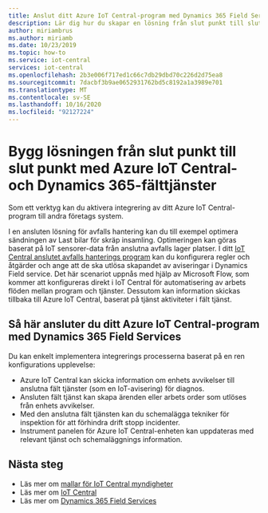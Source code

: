 ```yaml
---
title: Anslut ditt Azure IoT Central-program med Dynamics 365 Field Services | Microsoft Docs
description: Lär dig hur du skapar en lösning från slut punkt till slut punkt med Azure IoT Central-och Dynamics 365-fälttjänster
author: miriambrus
ms.author: miriamb
ms.date: 10/23/2019
ms.topic: how-to
ms.service: iot-central
services: iot-central
ms.openlocfilehash: 2b3e006f717ed1c66c7db29dbd70c226d2d75ea8
ms.sourcegitcommit: 7dacbf3b9ae0652931762bd5c8192a1a3989e701
ms.translationtype: MT
ms.contentlocale: sv-SE
ms.lasthandoff: 10/16/2020
ms.locfileid: "92127224"
---
```

# <a name="build-end-to-end-solution-with-azure-iot-central-and-dynamics-365-field-service"></a>Bygg lösningen från slut punkt till slut punkt med Azure IoT Central-och Dynamics 365-fälttjänster 



Som ett verktyg kan du aktivera integrering av ditt Azure IoT Central-program till andra företags system. 


I en ansluten lösning för avfalls hantering kan du till exempel optimera sändningen av Last bilar för skräp insamling. Optimeringen kan göras baserat på IoT sensorer-data från anslutna avfalls lager platser. I ditt [IoT Central anslutet avfalls hanterings program](./tutorial-connected-waste-management.md) kan du konfigurera regler och åtgärder och ange att de ska utlösa skapandet av aviseringar i Dynamics Field service. Det här scenariot uppnås med hjälp av Microsoft Flow, som kommer att konfigureras direkt i IoT Central för automatisering av arbets flöden mellan program och tjänster. Dessutom kan information skickas tillbaka till Azure IoT Central, baserat på tjänst aktiviteter i fält tjänst. 

## <a name="how-to-connect-your-azure-iot-central-application-with-dynamics-365-field-services"></a>Så här ansluter du ditt Azure IoT Central-program med Dynamics 365 Field Services 

Du kan enkelt implementera integrerings processerna baserat på en ren konfigurations upplevelse:
* Azure IoT Central kan skicka information om enhets avvikelser till anslutna fält tjänster (som en IoT-avisering) för diagnos.
* Ansluten fält tjänst kan skapa ärenden eller arbets order som utlöses från enhets avvikelser.
* Med den anslutna fält tjänsten kan du schemalägga tekniker för inspektion för att förhindra drift stopp incidenter.
* Instrument panelen för Azure IoT Central-enheten kan uppdateras med relevant tjänst och schemaläggnings information.


## <a name="next-steps"></a>Nästa steg
* Läs mer om [mallar för IoT Central myndigheter](./overview-iot-central-government.md)
* Läs mer om [IoT Central](../core/overview-iot-central.md)
* Läs mer om [Dynamics 365 Field Services](/dynamics365/field-service/cfs-iot-overview)